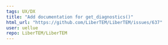 ```yaml
---
tags: UX/DX
title: "Add documentation for get_diagnostics()"
html_url: "https://github.com/LiberTEM/LiberTEM/issues/637"
user: uellue
repo: LiberTEM/LiberTEM
---
```


